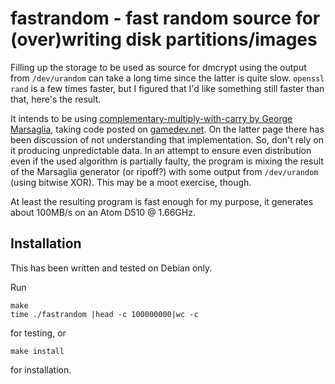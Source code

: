 # fastrandom - fast random source for (over)writing disk partitions/images

Filling up the storage to be used as source for dmcrypt using the
output from `/dev/urandom` can take a long time since the latter is
quite slow. `openssl rand` is a few times faster, but I figured that
I'd like something still faster than that, here's the result.

It intends to be using [complementary-multiply-with-carry by George
Marsaglia](http://en.wikipedia.org/wiki/Multiply-with-carry#Complementary-multiply-with-carry_generators),
taking code posted on
[gamedev.net](http://www.gamedev.net/topic/512260-number-generator-cmwc-4096-and-implementation/).
On the latter page there has been discussion of not understanding that
implementation. So, don't rely on it producing unpredictable data. In
an attempt to ensure even distribution even if the used algorithm is
partially faulty, the program is mixing the result of the Marsaglia
generator (or ripoff?) with some output from `/dev/urandom` (using
bitwise XOR). This may be a moot exercise, though.

At least the resulting program is fast enough for my purpose, it
generates about 100MB/s on an Atom D510 @ 1.66GHz.

## Installation

This has been written and tested on Debian only.

Run

    make
    time ./fastrandom |head -c 100000000|wc -c

for testing, or

    make install

for installation.
